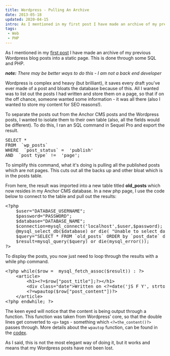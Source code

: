 ```yaml
---
title: Wordpress - Pulling An Archive
date: 2013-05-18
updated: 2020-04-15
intro: As I mentioned in my first post I have made an archive of my previous Wordpress blog posts into a static page. This is done through some SQL and ...
tags:
 - Web
 - PHP
---
```


<p>As I mentioned in my <a href="/blog/starting-afresh-starting-anew">first post</a> I have made an archive of my previous Wordpress blog posts into a static page. This is done through some&nbsp;SQL and PHP.<br></p>
<p><em><strong>note:</strong> There may be better ways to do this - I am not a back end developer</em></p>
<p>Wordpress is complex and heavy (but brilliant), it saves every draft you've ever made of a post and bloats the database because of this. All I wanted was to list out the posts I had written and store them on a page, so that if on the off chance, someone wanted some information - it was all there (also I wanted to store my content for SEO reasons!).</p>
<p>To separate the posts out from the Anchor CMS posts and the Wordpress posts, I wanted to isolate them to their own table (also, all the fields would be different). To do this, I ran an&nbsp;SQL command in Sequel Pro and export the result.</p>
<pre class="language-sql">SELECT * 
FROM  `wp_posts` 
WHERE  `post_status` =  'publish'
AND  `post_type` !=  'page';</pre>
<p>To simplify this command, what it's doing is pulling all the published posts which are not pages. This cuts out all the backs up and other bloat which is in the posts table.</p>
<p>From here, the result was imported into a new table titled <strong>old_posts</strong> which now resides in my Anchor CMS database. In a new php page, I use the code below to connect to the table and pull out the results:</p>
<pre class="language-php">&lt;?php
    $user="DATABASE_USERNAME";
    $password="PASSWORD";
    $database="DATABASE_NAME";
    $connection=mysql_connect('localhost',$user,$password);
    @mysql_select_db($database) or die( "Unable to select database");
    $query="SELECT * FROM `old_posts` ORDER by `post_date` desc";
    $result=mysql_query($query) or die(mysql_error());
?&gt;</pre>
<p>To display the posts, you now just need to loop through the results with a while php command.</p>
<pre class="language-php">&lt;?php while($row =  mysql_fetch_assoc($result)) : ?&gt;
    &lt;article&gt;
        &lt;h1&gt;&lt;?=$row["post_title"];?&gt;&lt;/h1&gt;
        &lt;div class="date"&gt;Written on &lt;?=date('jS F Y', strtotime($row["post_date"]))?&gt;&lt;/div&gt;
        &lt;?=wpautop($row["post_content"])?&gt;
    &lt;/article&gt;
&lt;?php endwhile; ?&gt;</pre>
<p>The keen eyed will notice that the content is being output through a function. This function was taken from Wordpress' core, so that the double lines get converted to <code>&lt;p&gt;</code> tags - something which <code>&lt;?=the_content()?&gt;</code> passes through. More details about the <code>wpautop</code> function, can be found in the <a href="http://codex.wordpress.org/Function_Reference/wpautop">codex</a>.</p>
<p>As I said, this is not the most elegant way of doing it, but it works and means that my Wordpress posts have not been lost.</p>